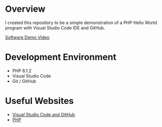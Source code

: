 # Overview

I created this repository to be a simple demonstration of a PHP Hello World program with Visual Studio Code IDE and GitHub.

[Software Demo Video](https://youtu.be/rtBLqMoqwqU)

# Development Environment

* PHP 8.1.2
* Visual Studio Code
* Git / GitHub

# Useful Websites

* [Visual Studio Code and GitHub](https://visualstudio.microsoft.com/en-us/vs/github/)
* [PHP](https://www.php.net/releases/8.1/en.php)